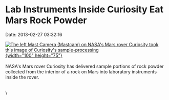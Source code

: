 Lab Instruments Inside Curiosity Eat Mars Rock Powder
=====================================================

Date: 2013-02-27 03:32:16

[![The left Mast Camera (Mastcam) on NASA\'s Mars rover Curiosity took
this image of Curiosity\'s
sample-processing](http://www.jpl.nasa.gov/images/msl/20130225/pia16766-th.jpg){width="100"
height="75"}](http://www.jpl.nasa.gov/news/news.cfm?release=2013-072&rn=news.xml&rst=3705)\
\
NASA\'s Mars rover Curiosity has delivered sample portions of rock
powder collected from the interior of a rock on Mars into laboratory
instruments inside the rover.

\
\
